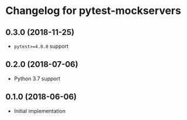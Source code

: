 # Changelog for pytest-mockservers

## 0.3.0 (2018-11-25)

- `pytest>=4.0.0` support

## 0.2.0 (2018-07-06)

- Python 3.7 support

## 0.1.0 (2018-06-06)

- Initial implementation
